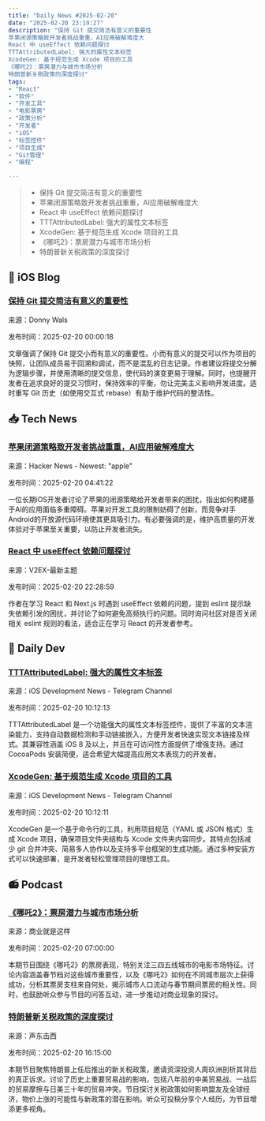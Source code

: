 ```yaml
---
title: "Daily News #2025-02-20"
date: "2025-02-20 23:19:27"
description: "保持 Git 提交简洁有意义的重要性
苹果闭源策略致开发者挑战重重，AI应用破解难度大
React 中 useEffect 依赖问题探讨
TTTAttributedLabel: 强大的属性文本标签
XcodeGen: 基于规范生成 Xcode 项目的工具
《哪吒2》：票房潜力与城市市场分析
特朗普新关税政策的深度探讨"
tags: 
- "React"
- "软件"
- "开发工具"
- "电影票房"
- "政策分析"
- "开发者"
- "iOS"
- "标签控件"
- "项目生成"
- "Git管理"
- "编程"

---
```


> - 保持 Git 提交简洁有意义的重要性
> - 苹果闭源策略致开发者挑战重重，AI应用破解难度大
> - React 中 useEffect 依赖问题探讨
> - TTTAttributedLabel: 强大的属性文本标签
> - XcodeGen: 基于规范生成 Xcode 项目的工具
> - 《哪吒2》：票房潜力与城市市场分析
> - 特朗普新关税政策的深度探讨

## 🍎 iOS Blog

### [保持 Git 提交简洁有意义的重要性](https://www.donnywals.com/why-you-should-keep-your-git-commits-small-and-meaningful/)

来源：Donny Wals

发布时间：2025-02-20 00:00:18

文章强调了保持 Git 提交小而有意义的重要性。小而有意义的提交可以作为项目的快照，让团队成员易于回溯和调试，而不是混乱的日志记录。作者建议将提交分解为逻辑步骤，并使用清晰的提交信息，使代码的演变更易于理解。同时，也提醒开发者在追求良好的提交习惯时，保持效率的平衡，勿让完美主义影响开发进度。适时重写 Git 历史（如使用交互式 rebase）有助于维护代码的整洁性。

## 📥 Tech News

### [苹果闭源策略致开发者挑战重重，AI应用破解难度大](https://www.telkins.dev/blog/how-apples-closed-source-approach-is-losing-out-to-ai-app-builders)

来源：Hacker News - Newest: "apple"

发布时间：2025-02-20 04:41:22

一位长期iOS开发者讨论了苹果的闭源策略给开发者带来的困扰，指出如何构建基于AI的应用面临多重障碍。苹果对开发工具的限制妨碍了创新，而竞争对手Android的开放源代码环境使其更具吸引力。有必要强调的是，维护高质量的开发体验对于苹果至关重要，以防止开发者流失。

### [React 中 useEffect 依赖问题探讨](https://www.v2ex.com/t/1113084)

来源：V2EX-最新主题

发布时间：2025-02-20 22:28:59

作者在学习 React 和 Next.js 时遇到 useEffect 依赖的问题，提到 eslint 提示缺失依赖引发的困扰，并讨论了如何避免高频执行的问题。同时询问社区对是否关闭相关 eslint 规则的看法，适合正在学习 React 的开发者参考。

## 💾 Daily Dev

### [TTTAttributedLabel: 强大的属性文本标签](https://github.com/TTTAttributedLabel/TTTAttributedLabel)

来源：iOS Development News - Telegram Channel

发布时间：2025-02-20 10:12:13

TTTAttributedLabel 是一个功能强大的属性文本标签控件，提供了丰富的文本渲染能力，支持自动数据检测和手动链接嵌入，方便开发者快速实现文本链接及样式。其兼容性涵盖 iOS 8 及以上，并且在可访问性方面提供了增强支持。通过 CocoaPods 安装简便，适合希望大幅提高应用文本表现力的开发者。

### [XcodeGen: 基于规范生成 Xcode 项目的工具](https://github.com/yonaskolb/XcodeGen)

来源：iOS Development News - Telegram Channel

发布时间：2025-02-20 10:12:11

XcodeGen 是一个基于命令行的工具，利用项目规范（YAML 或 JSON 格式）生成 Xcode 项目，确保项目文件夹结构与 Xcode 文件夹内容同步。其特点包括减少 git 合并冲突、简易多人协作以及支持多平台框架的生成功能。通过多种安装方式可以快速部署，是开发者轻松管理项目的理想工具。

## 📻 Podcast

### [《哪吒2》：票房潜力与城市市场分析](https://www.xiaoyuzhoufm.com/episode/67b5e237606e5c59408bdf77)

来源：商业就是这样

发布时间：2025-02-20 07:00:00

本期节目围绕《哪吒2》的票房表现，特别关注三四五线城市的电影市场特征。讨论内容涵盖春节档对这些城市重要性，以及《哪吒2》如何在不同城市层次上获得成功，分析其票房支柱来自何处，揭示城市人口流动与春节期间票房的相关性。同时，也鼓励听众参与节目的问答互动，进一步推动对商业现象的探讨。

### [特朗普新关税政策的深度探讨](https://www.xiaoyuzhoufm.com/episode/67b6e670b47e8edbe92b7619)

来源：声东击西

发布时间：2025-02-20 16:15:00

本期节目聚焦特朗普上任后推出的新关税政策，邀请资深投资人周玖洲剖析其背后的真正诉求。讨论了历史上重要贸易战的影响，包括八年前的中美贸易战、一战后的贸易摩擦与日美三十年的贸易冲突。节目探讨关税政策如何影响盟友及全球经济，物价上涨的可能性与新政策的潜在影响。听众可投稿分享个人经历，为节目增添更多视角。
